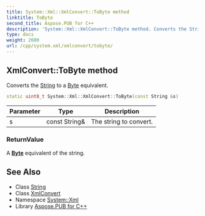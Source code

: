 ```yaml
---
title: System::Xml::XmlConvert::ToByte method
linktitle: ToByte
second_title: Aspose.PUB for C++
description: 'System::Xml::XmlConvert::ToByte method. Converts the String to a Byte equivalent in C++.'
type: docs
weight: 2600
url: /cpp/system.xml/xmlconvert/tobyte/
---
```

## XmlConvert::ToByte method


Converts the [String](../../../system/string/) to a [Byte](../../../system/byte/) equivalent.

```cpp
static uint8_t System::Xml::XmlConvert::ToByte(const String &s)
```


| Parameter | Type | Description |
| --- | --- | --- |
| s | const String\& | The string to convert. |

### ReturnValue

A **[Byte](../../../system/byte/)** equivalent of the string.

## See Also

* Class [String](../../../system/string/)
* Class [XmlConvert](../)
* Namespace [System::Xml](../../)
* Library [Aspose.PUB for C++](../../../)
